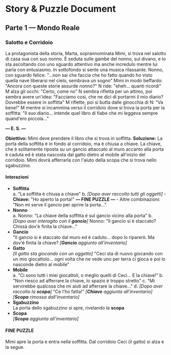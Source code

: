 # Story & Puzzle Document
## Parte 1 — Mondo Reale
### Salotto e Corridoio
La protagonista della storia, Marta, soprannominata Mimi, si trova nel salotto di casa sua con suo nonno. È seduta sulle gambe del nonno, sul divano, e lo sta ascoltando con uno sguardo attentivo ma anche incredulo mentre lui parla con entusiasmo. In sottofondo si sente una musica rilassante.
Nonno, con sguardo felice: "…non sai che faccia che ho fatto quando ho visto quella nave liberarsi nel cielo, sembrava un sogno"
Mimi in modo beffardo: "Ancora con queste storie assurde nonno?"
N ride: "eheh… quanti ricordi"
M alza gli occhi: "Certo, come no"
N sembra rifletta per un attimo, poi sembra avere un'idea: "Facciamo così, che ne dici di portarmi il mio diario? Dovrebbe essere in soffitta"
M riflette, poi si butta dalle ginocchia di N: "Va bene!"
M mentre si incammina verso il corridoio dove si trova la porta per la soffitta: "Il suo diario… intende quel libro di fiabe che mi leggeva sempre quand'ero piccola…"

**— E. S. —**

**Obiettivo:** Mimi deve prendere il libro che si trova in soffitta.
**Soluzione:** La porta della soffitta è in fondo al corridoio, ma è chiusa a chiave. La chiave, che è solitamente riposta su un gancio attaccato al muro accanto alla porta è caduta ed è stata nascosta dal gatto dietro al mobile all'inizio del corridoio. Mimi dovrà afferrarla con l'aiuto della scopa che si trova nello sgabuzzino.

#### Interazioni
- **Soffitta**  
    a. "La soffitta è chiusa a chiave"
    b. _[Dopo aver raccolto tutti gli oggetti]_
        - **Chiave:** "Ho aperto la porta!" **— FINE PUZZLE ―**
        - Altre combinazioni: "Non mi serve il gancio per aprire la porta…"
- **Nonno**  
    a. Nonno: "La chiave della soffitta é sul gancio vicino alla porta"
    b. _[Dopo aver interagito con il **gancio**]_
        Nonno: "Il gancio si è staccato? Chissà dov'è finita la chiave…"
- **Gancio**  
    "Il gancio si è staccato dal muro ed è caduto… dopo lo riparerò. Ma dov'é finita la chiave?
    _[**Gancio** aggiunto all'inventario]_
- **Gatto**  
    _[Il gatto sta giocando con un oggetto]_
    "Ceci sta di nuovo giocando con un mio giocattolo… ogni volta che ne vede uno per terra ci gioca e poi lo nasconde dietro al mobile"
- **Mobile**  
    a. "Ci sono tutti i miei giocattoli, o meglio quelli di Ceci… E la chiave!"
    b. "Non riesco ad afferrare la chiave, lo spazio é troppo stretto"
    c. "Mi servirebbe qualcosa che mi aiuti ad afferrare la chiave…"
    d. _[Dopo aver raccolto la **scopa**]_
        "Ce l'ho fatta!"
        _[**Chiave** aggiunta all'inventario]_
        _[**Scopa** rimossa dall'inventario]_
- **Sgabuzzino**  
    La porta dello sgabuzzino si apre, rivelando la **scopa**
- **Scopa**  
    _[**Scopa** aggiunta all'inventario]_  

#### FINE PUZZLE
Mimi apre la porta e entra nella soffitta. Dal corridoio Ceci (il gatto) si alza e la segue.

